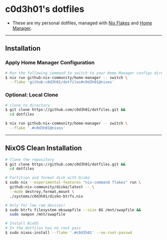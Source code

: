 # **c0d3h01's dotfiles**

- These are my personal dotfiles, managed with [Nix Flakes](https://nixos.org/manual/nix/stable/command-ref/new-cli/nix3-flake) and [Home Manager](https://nix-community.github.io/home-manager/).  

---

## Installation

### Apply Home Manager Configuration

```bash
# Run the following command to switch to your Home Manager configs directly
$ nix run github:nix-community/home-manager -- switch \
  --flake 'github:c0d3h01/dotfiles#c0d3h01@nixos'
```

### Optional: Local Clone

```bash
# clone to directory
$ git clone https://github.com/c0d3h01/dotfiles.git &&
  cd dotfiles

$ nix run github:nix-community/home-manager -- switch \
  --flake '.#c0d3h01@nixos'
```

---

## NixOS Clean Installation

```bash
# Clone the repository
$ git clone https://github.com/c0d3h01/dotfiles.git &&
  cd dotfiles

# Partition and format disk with Disko
$ sudo nix --experimental-features "nix-command flakes" run \
  github:nix-community/disko/latest -- \
  --mode destroy,format,mount \
  ./systems/c0d3h01/disko-btrfs.nix

# Only for low ram devices!
$ sudo btrfs filesystem mkswapfile --size 8G /mnt/swapfile &&
  sudo swapon /mnt/swapfile

# Install NixOS
# In the dotfiles has no root pass
$ sudo nixos-install --flake '.#c0d3h01' --no-root-passwd
```
